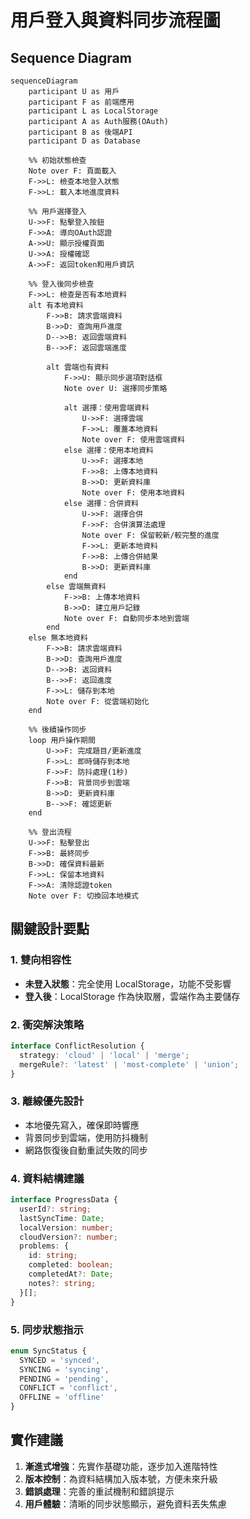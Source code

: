 # 用戶登入與資料同步流程圖

## Sequence Diagram

```mermaid
sequenceDiagram
    participant U as 用戶
    participant F as 前端應用
    participant L as LocalStorage
    participant A as Auth服務(OAuth)
    participant B as 後端API
    participant D as Database

    %% 初始狀態檢查
    Note over F: 頁面載入
    F->>L: 檢查本地登入狀態
    F->>L: 載入本地進度資料

    %% 用戶選擇登入
    U->>F: 點擊登入按鈕
    F->>A: 導向OAuth認證
    A->>U: 顯示授權頁面
    U->>A: 授權確認
    A->>F: 返回token和用戶資訊

    %% 登入後同步檢查
    F->>L: 檢查是否有本地資料
    alt 有本地資料
        F->>B: 請求雲端資料
        B->>D: 查詢用戶進度
        D-->>B: 返回雲端資料
        B-->>F: 返回雲端進度

        alt 雲端也有資料
            F->>U: 顯示同步選項對話框
            Note over U: 選擇同步策略

            alt 選擇：使用雲端資料
                U->>F: 選擇雲端
                F->>L: 覆蓋本地資料
                Note over F: 使用雲端資料
            else 選擇：使用本地資料
                U->>F: 選擇本地
                F->>B: 上傳本地資料
                B->>D: 更新資料庫
                Note over F: 使用本地資料
            else 選擇：合併資料
                U->>F: 選擇合併
                F->>F: 合併演算法處理
                Note over F: 保留較新/較完整的進度
                F->>L: 更新本地資料
                F->>B: 上傳合併結果
                B->>D: 更新資料庫
            end
        else 雲端無資料
            F->>B: 上傳本地資料
            B->>D: 建立用戶記錄
            Note over F: 自動同步本地到雲端
        end
    else 無本地資料
        F->>B: 請求雲端資料
        B->>D: 查詢用戶進度
        D-->>B: 返回資料
        B-->>F: 返回進度
        F->>L: 儲存到本地
        Note over F: 從雲端初始化
    end

    %% 後續操作同步
    loop 用戶操作期間
        U->>F: 完成題目/更新進度
        F->>L: 即時儲存到本地
        F->>F: 防抖處理(1秒)
        F->>B: 背景同步到雲端
        B->>D: 更新資料庫
        B-->>F: 確認更新
    end

    %% 登出流程
    U->>F: 點擊登出
    F->>B: 最終同步
    B->>D: 確保資料最新
    F->>L: 保留本地資料
    F->>A: 清除認證token
    Note over F: 切換回本地模式
```

## 關鍵設計要點

### 1. 雙向相容性
- **未登入狀態**：完全使用 LocalStorage，功能不受影響
- **登入後**：LocalStorage 作為快取層，雲端作為主要儲存

### 2. 衝突解決策略
```typescript
interface ConflictResolution {
  strategy: 'cloud' | 'local' | 'merge';
  mergeRule?: 'latest' | 'most-complete' | 'union';
}
```

### 3. 離線優先設計
- 本地優先寫入，確保即時響應
- 背景同步到雲端，使用防抖機制
- 網路恢復後自動重試失敗的同步

### 4. 資料結構建議
```typescript
interface ProgressData {
  userId?: string;
  lastSyncTime: Date;
  localVersion: number;
  cloudVersion?: number;
  problems: {
    id: string;
    completed: boolean;
    completedAt?: Date;
    notes?: string;
  }[];
}
```

### 5. 同步狀態指示
```typescript
enum SyncStatus {
  SYNCED = 'synced',
  SYNCING = 'syncing',
  PENDING = 'pending',
  CONFLICT = 'conflict',
  OFFLINE = 'offline'
}
```

## 實作建議

1. **漸進式增強**：先實作基礎功能，逐步加入進階特性
2. **版本控制**：為資料結構加入版本號，方便未來升級
3. **錯誤處理**：完善的重試機制和錯誤提示
4. **用戶體驗**：清晰的同步狀態顯示，避免資料丟失焦慮